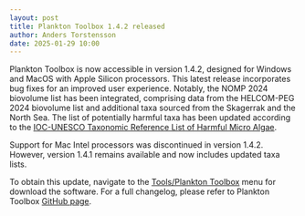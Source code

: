 ```yaml
---
layout: post
title: Plankton Toolbox 1.4.2 released
author: Anders Torstensson
date: 2025-01-29 10:00
---
```


Plankton Toolbox is now accessible in version 1.4.2, designed for Windows and MacOS with Apple Silicon processors. This latest release incorporates bug fixes for an improved user experience. Notably, the NOMP 2024 biovolume list has been integrated, comprising data from the HELCOM-PEG 2024 biovolume list and additional taxa sourced from the Skagerrak and the North Sea. The list of potentially harmful taxa has been updated according to the [IOC-UNESCO Taxonomic Reference List of Harmful Micro Algae](http://www.marinespecies.org/hab/).

Support for Mac Intel processors was discontinued in version 1.4.2. However, version 1.4.1 remains available and now includes updated taxa lists.

To obtain this update, navigate to the [Tools/Plankton Toolbox](/plankton-toolbox/) menu for download the software. For a full changelog, please refer to Plankton Toolbox [GitHub page](https://github.com/planktontoolbox/plankton-toolbox).
